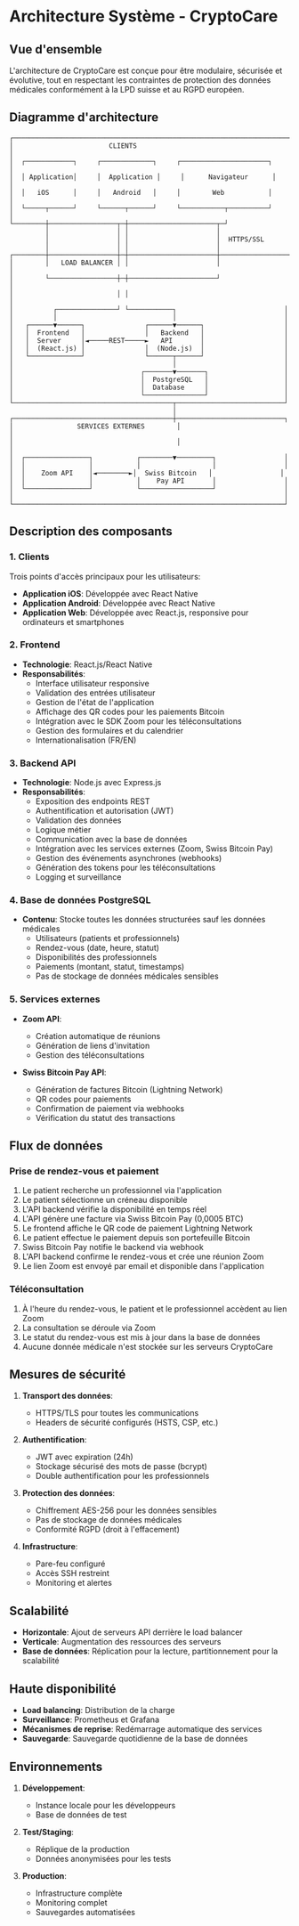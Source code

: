 # Architecture Système - CryptoCare

## Vue d'ensemble

L'architecture de CryptoCare est conçue pour être modulaire, sécurisée et évolutive, tout en respectant les contraintes de protection des données médicales conformément à la LPD suisse et au RGPD européen.

## Diagramme d'architecture

```
┌─────────────────────────────────────────────────────────────────────┐
│                        CLIENTS                                       │
│  ┌────────────┐     ┌─────────────┐     ┌──────────────────────┐    │
│  │ Application│     │  Application │     │      Navigateur      │    │
│  │   iOS      │     │   Android   │     │        Web           │    │
│  └─────┬──────┘     └──────┬──────┘     └───────────┬──────────┘    │
└────────┼─────────────────┬─┼──────────────────────┬─┘                
         │                 │ │                      │                  
         │                 │ │                      │  HTTPS/SSL       
         │                 │ │                      │                  
┌────────┼─────────────────┼─┼──────────────────────┼─────────────────┐
│        │   LOAD BALANCER │ │                      │                 │
│        └─────────────────┼─┼──────────────────────┘                 │
│                          │ │                                        │
│          ┌───────────────┘ └───────────┐                           │
│          │                             │                           │
│   ┌──────▼──────┐               ┌──────▼──────┐                    │
│   │  Frontend   │               │   Backend   │                    │
│   │  Server     │◄─────REST─────►   API       │                    │
│   │  (React.js) │               │  (Node.js)  │                    │
│   └─────────────┘               └──────┬──────┘                    │
│                                        │                           │
│                                ┌───────▼───────┐                   │
│                                │  PostgreSQL   │                   │
│                                │  Database     │                   │
│                                └───────────────┘                   │
└────────────────────────────────────────┬───────────────────────────┘
                                         │
┌────────────────────────────────────────┼───────────────────────────┐
│                SERVICES EXTERNES        │                           │
│                                         │                           │
│  ┌────────────────┐           ┌────────▼─────────┐                 │
│  │                │           │                  │                 │
│  │    Zoom API    │◄────────►│  Swiss Bitcoin   │                 │
│  │                │           │    Pay API       │                 │
│  └────────────────┘           └──────────────────┘                 │
│                                                                    │
└────────────────────────────────────────────────────────────────────┘
```

## Description des composants

### 1. Clients

Trois points d'accès principaux pour les utilisateurs:
- **Application iOS**: Développée avec React Native
- **Application Android**: Développée avec React Native
- **Application Web**: Développée avec React.js, responsive pour ordinateurs et smartphones

### 2. Frontend

- **Technologie**: React.js/React Native
- **Responsabilités**:
  - Interface utilisateur responsive
  - Validation des entrées utilisateur
  - Gestion de l'état de l'application
  - Affichage des QR codes pour les paiements Bitcoin
  - Intégration avec le SDK Zoom pour les téléconsultations
  - Gestion des formulaires et du calendrier
  - Internationalisation (FR/EN)

### 3. Backend API

- **Technologie**: Node.js avec Express.js
- **Responsabilités**:
  - Exposition des endpoints REST
  - Authentification et autorisation (JWT)
  - Validation des données
  - Logique métier
  - Communication avec la base de données
  - Intégration avec les services externes (Zoom, Swiss Bitcoin Pay)
  - Gestion des événements asynchrones (webhooks)
  - Génération des tokens pour les téléconsultations
  - Logging et surveillance

### 4. Base de données PostgreSQL

- **Contenu**: Stocke toutes les données structurées sauf les données médicales
  - Utilisateurs (patients et professionnels)
  - Rendez-vous (date, heure, statut)
  - Disponibilités des professionnels
  - Paiements (montant, statut, timestamps)
  - Pas de stockage de données médicales sensibles

### 5. Services externes

- **Zoom API**:
  - Création automatique de réunions
  - Génération de liens d'invitation
  - Gestion des téléconsultations
  
- **Swiss Bitcoin Pay API**:
  - Génération de factures Bitcoin (Lightning Network)
  - QR codes pour paiements
  - Confirmation de paiement via webhooks
  - Vérification du statut des transactions

## Flux de données

### Prise de rendez-vous et paiement

1. Le patient recherche un professionnel via l'application
2. Le patient sélectionne un créneau disponible
3. L'API backend vérifie la disponibilité en temps réel
4. L'API génère une facture via Swiss Bitcoin Pay (0,0005 BTC)
5. Le frontend affiche le QR code de paiement Lightning Network
6. Le patient effectue le paiement depuis son portefeuille Bitcoin
7. Swiss Bitcoin Pay notifie le backend via webhook
8. L'API backend confirme le rendez-vous et crée une réunion Zoom
9. Le lien Zoom est envoyé par email et disponible dans l'application

### Téléconsultation

1. À l'heure du rendez-vous, le patient et le professionnel accèdent au lien Zoom
2. La consultation se déroule via Zoom
3. Le statut du rendez-vous est mis à jour dans la base de données
4. Aucune donnée médicale n'est stockée sur les serveurs CryptoCare

## Mesures de sécurité

1. **Transport des données**:
   - HTTPS/TLS pour toutes les communications
   - Headers de sécurité configurés (HSTS, CSP, etc.)

2. **Authentification**:
   - JWT avec expiration (24h)
   - Stockage sécurisé des mots de passe (bcrypt)
   - Double authentification pour les professionnels

3. **Protection des données**:
   - Chiffrement AES-256 pour les données sensibles
   - Pas de stockage de données médicales
   - Conformité RGPD (droit à l'effacement)

4. **Infrastructure**:
   - Pare-feu configuré
   - Accès SSH restreint
   - Monitoring et alertes

## Scalabilité

- **Horizontale**: Ajout de serveurs API derrière le load balancer
- **Verticale**: Augmentation des ressources des serveurs
- **Base de données**: Réplication pour la lecture, partitionnement pour la scalabilité

## Haute disponibilité

- **Load balancing**: Distribution de la charge
- **Surveillance**: Prometheus et Grafana
- **Mécanismes de reprise**: Redémarrage automatique des services
- **Sauvegarde**: Sauvegarde quotidienne de la base de données

## Environnements

1. **Développement**:
   - Instance locale pour les développeurs
   - Base de données de test

2. **Test/Staging**:
   - Réplique de la production
   - Données anonymisées pour les tests

3. **Production**:
   - Infrastructure complète
   - Monitoring complet
   - Sauvegardes automatisées

